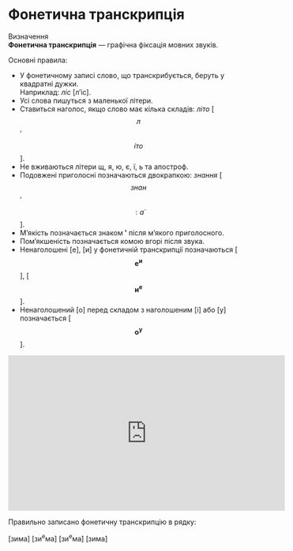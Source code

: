 # Фонетична транскрипція

<div class="eoz-wrap">
<span class="eoz">Визначення</span>
<div class="eoz-text">
<b>Фонетична транскрипцiя</b> — графiчна фiксацiя мовних звукiв.
</div>
</div>


Основнi правила:
* У фонетичному записi слово, що транскрибується, беруть у квадратнi дужки.<br/>Наприклад: *лiс* [л′iс].
* Усi слова пишуться з маленької лiтери.
* Ставиться наголос, якщо слово має кiлька складiв: *лiто* [$$л$$′$$\acute{і}то$$].
* Не вживаються лiтери <span class="p1">щ, я, ю, є, ї, ь</span> та апостроф.
* Подовженi приголоснi позначаються двокрапкою: *знання* [$$знан$$′$$:\acute{а}$$].
* М’якiсть позначається знаком <b>′</b> пiсля м’якого приголосного.
* Пом’якшенiсть позначається комою вгорi пiсля звука.
* Ненаголошенi [<span class="p1">е</span>], [<span class="p1">и</span>] у фонетичнiй транскрипцiї позначаються
[<span class="p1">$$\pmb{е^и}$$</span>], [<span class="p1">$$\pmb{и^e}$$</span>].
* Ненаголошений [<span class="p1">о</span>] перед складом з наголошеним [<span class="p1">i</span>] або [<span class="p1">у</span>] позначається [<span class="p1">$$\pmb{о^у}$$</span>].

<div class="fluidMedia">
<iframe align="center" width="560" height="315" src="https://www.youtube.com/embed/UDRZNNRxGQs" frameborder="0" allowfullscreen></iframe>
</div>
<div class="popup">
</div>

<quiz correctLabel="correct" incorrectLabel="incorrect" checkLabel="check">
    <question text="">
        <p>Правильно записано фонетичну транскрипцію в рядку:</p>
        <answer>[зима]</answer>
        <answer>[зи<sup>е</sup>ма]</answer>
        <answer correct>[зи<sup>е</sup>ма́]</answer>
        <answer>[зима́]</answer>
    </question>
</quiz>
